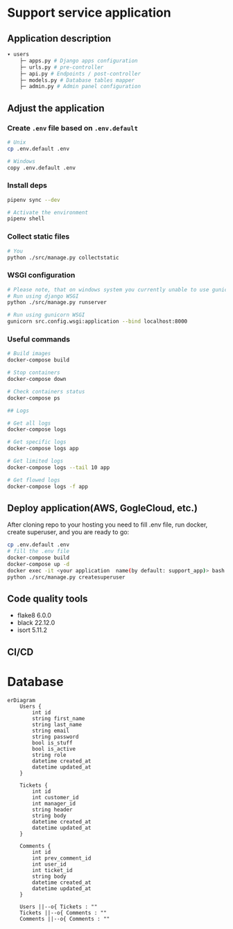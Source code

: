 # Support service application

## Application description
```bash
▾ users
    ├─ apps.py # Django apps configuration
    ├─ urls.py # pre-controller
    ├─ api.py # Endpoints / post-controller
    ├─ models.py # Database tables mapper
    ├─ admin.py # Admin panel configuration
```

## Adjust the application


### Create `.env` file based on `.env.default`
```bash
# Unix
cp .env.default .env

# Windows
copy .env.default .env
```
### Install deps
```bash
pipenv sync --dev

# Activate the environment
pipenv shell
```

### Collect static files
```bash
# You 
python ./src/manage.py collectstatic 
```

### WSGI configuration
```bash
# Please note, that on windows system you currently unable to use gunicorn due to bug: https://github.com/lux-org/lux/issues/483
# Run using django WSGI
python ./src/manage.py runserver

# Run using gunicorn WSGI
gunicorn src.config.wsgi:application --bind localhost:8000

```
### Useful commands
```bash
# Build images
docker-compose build

# Stop containers
docker-compose down

# Check containers status
docker-compose ps

## Logs

# Get all logs
docker-compose logs

# Get specific logs
docker-compose logs app

# Get limited logs
docker-compose logs --tail 10 app

# Get flowed logs
docker-compose logs -f app
```

## Deploy application(AWS, GogleCloud, etc.)
After cloning repo to your hosting you need to fill .env file, run docker, create superuser, and you are ready to go:
```bash
cp .env.default .env
# fill the .env file
docker-compose build
docker-compose up -d
docker exec -it <your application  name(by default: support_app)> bash
python ./src/manage.py createsuperuser
```
## Code quality tools
- flake8 6.0.0
- black 22.12.0
- isort 5.11.2

## CI/CD





# Database
```mermaid
erDiagram
    Users {
        int id
        string first_name
        string last_name
        string email
        string password
        bool is_stuff
        bool is_active
        string role
        datetime created_at
        datetime updated_at
    }
    
    Tickets {
        int id
        int customer_id
        int manager_id
        string header
        string body
        datetime created_at
        datetime updated_at
    }
    
    Comments {
        int id
        int prev_comment_id
        int user_id
        int ticket_id
        string body
        datetime created_at
        datetime updated_at
    }
    
    Users ||--o{ Tickets : ""
    Tickets ||--o{ Comments : ""
    Comments ||--o{ Comments : ""
```